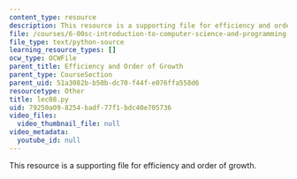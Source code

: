 ```yaml
---
content_type: resource
description: This resource is a supporting file for efficiency and order of growth.
file: /courses/6-00sc-introduction-to-computer-science-and-programming-spring-2011/79250a098254badf77f1bdc40e705736_lec08.py
file_type: text/python-source
learning_resource_types: []
ocw_type: OCWFile
parent_title: Efficiency and Order of Growth
parent_type: CourseSection
parent_uid: 51a3082b-b50b-dc70-f44f-e076ffa558d6
resourcetype: Other
title: lec08.py
uid: 79250a09-8254-badf-77f1-bdc40e705736
video_files:
  video_thumbnail_file: null
video_metadata:
  youtube_id: null
---
```

This resource is a supporting file for efficiency and order of growth.

